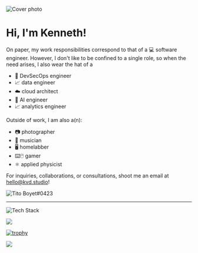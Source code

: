 ![Cover photo](https://res.cloudinary.com/kdphotography-assets/image/upload/c_fill,ar_2.39,r_6/v1/kdphotography/portfolio/static/portfolio/media-private/latest/20190407_1.jpg)

<h1>Hi, I'm Kenneth!</h1>

On paper, my work responsibilities correspond to that of a 💻 software engineer. However, I don't like to be confined to
a single role, so when the need arises, I also wear the hat of a

- 🗼 DevSecOps engineer
- 📈 data engineer
- ☁️ cloud architect
- 🤖 AI engineer
- 📈 analytics engineer

Outside of work, I am also a(n):

- 📷 photographer
- 🎸 musician
- 🖥️ homelabber
- ⌨️🖱️ gamer
- ⚛ applied physicist

For inquiries, collaborations, or consultations, shoot me an email at hello@kvd.studio!

<img src="https://discord.c99.nl/widget/theme-1/586464416132759574.png" alt="Tito Boyet#0423" />

---

![Tech Stack](https://github-readme-tech-stack.vercel.app/api/cards?title=Tech+Stack&fontFamily=Segoe+UI+Variable&lineCount=4&theme=catppuccin_mocha&width=600&bg=%231e1e2e&badge=%23181825&border=%236c7086&titleColor=%2394e2d5&line1=python%2Cpython%2C4477a4%3Bdjango%2Cdjango%2C4ba57b%3Bfastapi%2Cfastapi%2C38968b%3Bgo%2Cgo%2C3baad3%3Bfiber%2Cfiber%2C3baad3%3B&line2=typescript%2Ctypescript%2C227bc6%3Breact%2Creact%2C67bfdb%3Bsvelte%2Csvelte%2Cf25124%3Bastro%2Castro%2Cf36829%3B&line3=docker%2Cdocker%2C3a96e7%3Bkubernetes%2Ck8s%2C3570df%3Bterraform%2Cterraform%2C744bb6%3B&line4=google%2Cgcp%2C4887ed%3Bamazon%2Caws%2Cf79d35%3Bmicrosoft%2Cazure%2C2079ce%3B)

<img src="https://wakatime.com/share/@kvdomingo/ac384905-920f-45ae-8f64-4dc6156e22f1.png" />

[![trophy](https://github-profile-trophy.vercel.app/?username=kvdomingo&theme=nord&column=3)](https://github.com/ryo-ma/github-profile-trophy)

<a href="https://wakatime.com"><img src="https://wakatime.com/share/@kvdomingo/8d65909f-f4aa-436b-8f27-4033e1891510.png" /></a>

